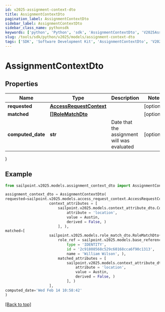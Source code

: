 ```yaml
---
id: v2025-assignment-context-dto
title: AssignmentContextDto
pagination_label: AssignmentContextDto
sidebar_label: AssignmentContextDto
sidebar_class_name: pythonsdk
keywords: ['python', 'Python', 'sdk', 'AssignmentContextDto', 'V2025AssignmentContextDto'] 
slug: /tools/sdk/python/v2025/models/assignment-context-dto
tags: ['SDK', 'Software Development Kit', 'AssignmentContextDto', 'V2025AssignmentContextDto']
---
```


# AssignmentContextDto


## Properties

Name | Type | Description | Notes
------------ | ------------- | ------------- | -------------
**requested** | [**AccessRequestContext**](access-request-context) |  | [optional] 
**matched** | [**[]RoleMatchDto**](role-match-dto) |  | [optional] 
**computed_date** | **str** | Date that the assignment will was evaluated | [optional] 
}

## Example

```python
from sailpoint.v2025.models.assignment_context_dto import AssignmentContextDto

assignment_context_dto = AssignmentContextDto(
requested=sailpoint.v2025.models.access_request_context.AccessRequestContext(
                    context_attributes = [
                        sailpoint.v2025.models.context_attribute_dto.ContextAttributeDto(
                            attribute = 'location', 
                            value = Austin, 
                            derived = False, )
                        ], ),
matched=[
                    sailpoint.v2025.models.role_match_dto.RoleMatchDto(
                        role_ref = sailpoint.v2025.models.base_reference_dto.BaseReferenceDto(
                            type = 'IDENTITY', 
                            id = '2c91808568c529c60168cca6f90c1313', 
                            name = 'William Wilson', ), 
                        matched_attributes = [
                            sailpoint.v2025.models.context_attribute_dto.ContextAttributeDto(
                                attribute = 'location', 
                                value = Austin, 
                                derived = False, )
                            ], )
                    ],
computed_date='Wed Feb 14 10:58:42'
)

```
[[Back to top]](#) 

